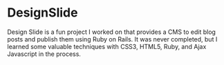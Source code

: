 DesignSlide
===========

Design Slide is a fun project I worked on that provides a CMS to edit blog posts and publish them using Ruby on Rails.  It was never completed, but I learned some valuable techniques with CSS3, HTML5, Ruby, and Ajax Javascript in the process.
